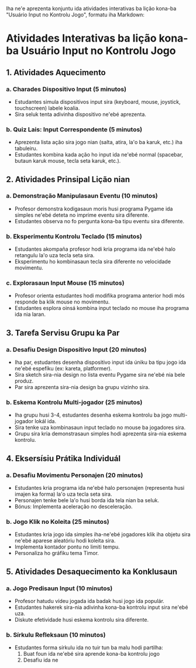 Iha ne'e aprezenta konjuntu ida atividades interativas ba lição kona-ba "Usuário Input no Kontrolu Jogo", formatu iha Markdown:

# Atividades Interativas ba lição kona-ba Usuário Input no Kontrolu Jogo

## 1. Atividades Aquecimento

### a. Charades Dispositivo Input (5 minutos)
- Estudantes simula dispositivos input sira (keyboard, mouse, joystick, touchscreen) labele koalia.
- Sira seluk tenta adivinha dispositivo ne'ebé aprezenta.

### b. Quiz Lais: Input Correspondente (5 minutos)
- Aprezenta lista ação sira jogo nian (salta, atira, la'o ba karuk, etc.) iha tabuleiru.
- Estudantes kombina kada ação ho input ida ne'ebé normal (spacebar, butaun karuk mouse, tecla seta karuk, etc.).

## 2. Atividades Prinsipal Lição nian

### a. Demonstração Manipulasaun Eventu (10 minutos)
- Profesor demonstra kodigasaun moris husi programa Pygame ida simples ne'ebé deteta no imprime eventu sira diferente.
- Estudantes observa no fo pergunta kona-ba tipu eventu sira diferente.

### b. Eksperimentu Kontrolu Teclado (15 minutos)
- Estudantes akompaña profesor hodi kria programa ida ne'ebé halo retangulu la'o uza tecla seta sira.
- Eksperimentu ho kombinasaun tecla sira diferente no velocidade movimentu.

### c. Explorasaun Input Mouse (15 minutos)
- Profesor orienta estudantes hodi modifika programa anterior hodi mós responde ba klik mouse no movimentu.
- Estudantes esplora oinsá kombina input teclado no mouse iha programa ida nia laran.

## 3. Tarefa Servisu Grupu ka Par

### a. Desafiu Design Dispositivo Input (20 minutos)
- Iha par, estudantes desenha dispositivo input ida úniku ba tipu jogo ida ne'ebé espefíku (ex: kareta, platformer).
- Sira sketch sira-nia design no lista eventu Pygame sira ne'ebé nia bele produz.
- Par sira aprezenta sira-nia design ba grupu vizinho sira.

### b. Eskema Kontrolu Multi-jogador (25 minutos)
- Iha grupu husi 3-4, estudantes desenha eskema kontrolu ba jogo multi-jogador lokál ida.
- Sira tenke uza kombinasaun input teclado no mouse ba jogadores sira.
- Grupu sira kria demonstrasaun simples hodi aprezenta sira-nia eskema kontrolu.

## 4. Eksersísiu Prátika Individuál

### a. Desafiu Movimentu Personajen (20 minutos)
- Estudantes kria programa ida ne'ebé halo personajen (representa husi imajen ka forma) la'o uza tecla seta sira.
- Personajen tenke bele la'o husi borda ida tela nian ba seluk.
- Bónus: Implementa aceleração no desceleração.

### b. Jogo Klik no Koleita (25 minutos)
- Estudantes kria jogo ida simples iha-ne'ebé jogadores klik iha objetu sira ne'ebé aparese aleatóriu hodi koleita sira.
- Implementa kontador pontu no limiti tempu.
- Personaliza ho gráfiku tema Timor.

## 5. Atividades Desaquecimento ka Konklusaun

### a. Jogo Predisaun Input (10 minutos)
- Profesor hatudu vídeu jogada ida badak husi jogo ida populár.
- Estudantes hakerek sira-nia adivinha kona-ba kontrolu input sira ne'ebé uza.
- Diskute efetividade husi eskema kontrolu sira diferente.

### b. Sírkulu Refleksaun (10 minutos)
- Estudantes forma sírkulu ida no tuir tun ba malu hodi partilha:
  1. Buat foun ida ne'ebé sira aprende kona-ba kontrolu jogo
  2. Desafiu ida ne